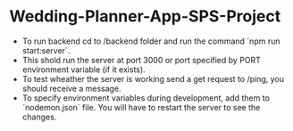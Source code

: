 # Wedding-Planner-App-SPS-Project
<ul>
  <li> To run backend cd to /backend folder and run the command `npm run start:server`. </li>
  <li> This shold run the server at port 3000 or port specified by PORT environment variable (if it exists). </li>
  <li> To test wheather the server is working send a get request to /ping, you should receive a message. </li>
  <li> To specify environment variables during development, add them to `nodemon.json` file. You will have to restart the server to see the changes. </li>
</ul>
